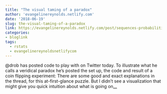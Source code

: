 ```yaml
---
title: "The visual taming of a paradox"
author: 'evangelinereynolds.netlify.com'
date: '2018-06-19'
slug: the-visual-taming-of-a-paradox
link: https://evangelinereynolds.netlify.com/post/sequences-probabilities/
categories:
- bloglink
tags:
  - rstats
  - evangelinereynoldsnetlifycom
---
```


@drob has posted code to play with on Twitter today. To illustrate what he calls a veridical paradox he’s posted the set up, the code and result of a coin flipping experiment: There are some good and exact explanations in the thread, for this at-first-glance puzzle. But I didn’t see a visualization that might give you quick intuition about what is going on[... <i class="fas fa-external-link-alt"></i>](https://evangelinereynolds.netlify.com/post/sequences-probabilities/)

